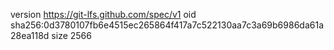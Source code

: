 version https://git-lfs.github.com/spec/v1
oid sha256:0d3780107fb6e4515ec265864f417a7c522130aa7c3a69b6986da61a28ea118d
size 2566
